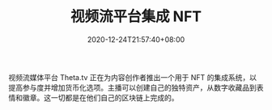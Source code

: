 ﻿---
title: "视频流平台集成 NFT"
date: 2020-12-24T21:57:40+08:00
lastmod: 2020-12-24T16:45:40+08:00
draft: false
authors: ["Guardian"]
description: "视频流媒体平台 Theta.tv 正在为内容创作者推出一个用于 NFT 的集成系统，以提高参与度并增加货币化选项。主播可以创建自己的独特资产，从数字收藏品到表情和徽章。这一切都是在他们自己的区块链上完成的。"
featuredImage: "video-streaming-platform-integrates-nfts.png"
tags: ["Virtual World","虚拟世界","Play to Earn"]
categories: ["news"]
news: ["虚拟世界"]
weight: 
lightgallery: true
pinned: false
recommend: false
recommend1: false
---

视频流媒体平台 Theta.tv 正在为内容创作者推出一个用于 NFT 的集成系统，以提高参与度并增加货币化选项。主播可以创建自己的独特资产，从数字收藏品到表情和徽章。这一切都是在他们自己的区块链上完成的。

<!--more-->

